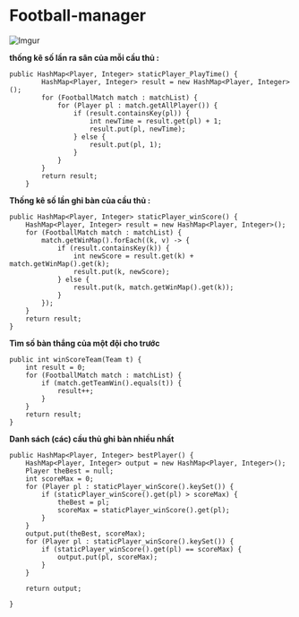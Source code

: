 # Football-manager
 
![Imgur](https://i.imgur.com/0ZvYu66.jpg)


**thống kê số lần ra sân của mỗi cầu thủ :** 

    public HashMap<Player, Integer> staticPlayer_PlayTime() {
    		HashMap<Player, Integer> result = new HashMap<Player, Integer>();
    		for (FootballMatch match : matchList) {
    			for (Player pl : match.getAllPlayer()) {
    				if (result.containsKey(pl)) {
    					int newTime = result.get(pl) + 1;
    					result.put(pl, newTime);
    				} else {
    					result.put(pl, 1);
    				}
    			}
    		}
    		return result;
    	}

**Thống kê số lần ghi bàn của cầu thủ :**

	public HashMap<Player, Integer> staticPlayer_winScore() {
		HashMap<Player, Integer> result = new HashMap<Player, Integer>();
		for (FootballMatch match : matchList) {
			match.getWinMap().forEach((k, v) -> {
				if (result.containsKey(k)) {
					int newScore = result.get(k) + match.getWinMap().get(k);
					result.put(k, newScore);
				} else {
					result.put(k, match.getWinMap().get(k));
				}
			});
		}
		return result;
	}

**Tìm số bàn thắng của một đội cho trước**

    public int winScoreTeam(Team t) {
    	int result = 0;
    	for (FootballMatch match : matchList) {
    		if (match.getTeamWin().equals(t)) {
    			result++;
    		}
    	}
    	return result;
    }

**Danh sách  (các) cầu thủ ghi bàn nhiều nhất**

	public HashMap<Player, Integer> bestPlayer() {
		HashMap<Player, Integer> output = new HashMap<Player, Integer>();
		Player theBest = null;
		int scoreMax = 0;
		for (Player pl : staticPlayer_winScore().keySet()) {
			if (staticPlayer_winScore().get(pl) > scoreMax) {
				theBest = pl;
				scoreMax = staticPlayer_winScore().get(pl);
			}
		}
		output.put(theBest, scoreMax);
		for (Player pl : staticPlayer_winScore().keySet()) {
			if (staticPlayer_winScore().get(pl) == scoreMax) {
				output.put(pl, scoreMax);
			}
		}

		return output;

	}
